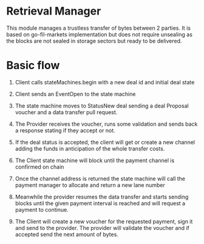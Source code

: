 # Retrieval Manager

This module manages a trustless transfer of bytes between 2 parties. It is based on go-fil-markets implementation
but does not require unsealing as the blocks are not sealed in storage sectors but ready to be delivered.


# Basic flow

1. Client calls stateMachines.begin with a new deal id and initial deal state

2. Client sends an EventOpen to the state machine 

3. The state machine moves to StatusNew deal sending a deal Proposal voucher and a data transfer pull request.

4. The Provider receives the voucher, runs some validation and sends back a response stating if they accept or not.

5. If the deal status is accepted, the client will get or create a new channel adding the funds in anticipation of the whole transfer costs.

6. The Client state machine will block until the payment channel is confirmed on chain

7. Once the channel address is returned the state machine will call the payment manager to allocate and return a new lane number

8. Meanwhile the provider resumes the data transfer and starts sending blocks until the given payment interval is reached and will request a payment to continue.

9. The Client will create a new voucher for the requested payment, sign it and send to the provider. The provider will validate the voucher and if accepted send the next amount of bytes.


